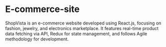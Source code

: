# E-commerce-site
ShopVista is an e-commerce website developed using React.js, focusing on fashion, jewelry, and electronics marketplace. It features real-time product data fetching via API, Redux for state management, and follows Agile methodology for development.

